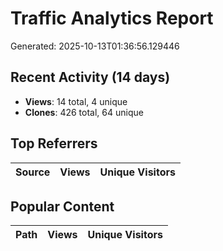 # Traffic Analytics Report

Generated: 2025-10-13T01:36:56.129446

## Recent Activity (14 days)

- **Views**: 14 total, 4 unique
- **Clones**: 426 total, 64 unique

## Top Referrers

| Source | Views | Unique Visitors |
|--------|-------|-----------------|

## Popular Content

| Path | Views | Unique Visitors |
|------|-------|------------------|
